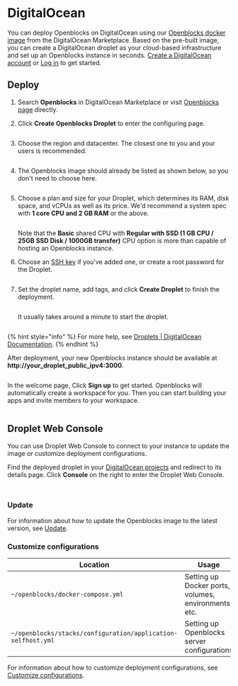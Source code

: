 # DigitalOcean

You can deploy Openblocks on DigitalOcean using our [Openblocks docker image](https://marketplace.digitalocean.com/apps/openblocks) from the DigitalOcean Marketplace. Based on the pre-built image, you can create a DigitalOcean droplet as your cloud-based infrastructure and set up an Openblocks instance in seconds. [Create a DigitalOcean account](https://cloud.digitalocean.com/registrations/new) or [Log in](https://cloud.digitalocean.com/login) to get started.

## Deploy

1. Search **Openblocks** in DigitalOcean Marketplace or visit [Openblocks page](https://marketplace.digitalocean.com/apps/openblocks) directly.
2.  Click **Create Openblocks Droplet** to enter the configuring page.

    <figure><img src="../.gitbook/assets/DigitalOcean-1.png" alt=""><figcaption></figcaption></figure>
3.  Choose the region and datacenter. The closest one to you and your users is recommended.

    <figure><img src="../.gitbook/assets/DigitalOcean-2.png" alt=""><figcaption></figcaption></figure>
4.  The Openblocks image should already be listed as shown below, so you don't need to choose here.

    <figure><img src="../.gitbook/assets/DigitalOcean-3.png" alt=""><figcaption></figcaption></figure>
5.  Choose a plan and size for your Droplet, which determines its RAM, disk space, and vCPUs as well as its price. We'd recommend a system spec with **1 core CPU and 2 GB RAM** or the above.

    <figure><img src="../.gitbook/assets/DigitalOcean-4.png" alt=""><figcaption></figcaption></figure>

    Note that the **Basic** shared CPU with **Regular with SSD (1 GB CPU / 25GB SSD Disk / 1000GB transfer)** CPU option is more than capable of hosting an Openblocks instance.
6.  Choose an [SSH key](https://docs.digitalocean.com/products/droplets/how-to/add-ssh-keys/) if you've added one, or create a root password for the Droplet.

    <figure><img src="../.gitbook/assets/DigitalOcean-5.png" alt=""><figcaption></figcaption></figure>
7.  Set the droplet name, add tags, and click **Create Droplet** to finish the deployment.

    <figure><img src="../.gitbook/assets/DigitalOcean-6.png" alt=""><figcaption></figcaption></figure>

    It usually takes around a minute to start the droplet.

    <figure><img src="../.gitbook/assets/DigitalOcean-7.png" alt=""><figcaption></figcaption></figure>

{% hint style="info" %}
For more help, see [Droplets | DigitalOcean Documentation](https://docs.digitalocean.com/products/droplets/).
{% endhint %}

After deployment, your new Openblocks instance should be available at **http://your\_droplet\_public\_ipv4:3000**.

<figure><img src="../.gitbook/assets/DigitalOcean-8.png" alt=""><figcaption></figcaption></figure>

In the welcome page, Click **Sign up** to get started. Openblocks will automatically create a workspace for you. Then you can start building your apps and invite members to your workspace.

<figure><img src="../.gitbook/assets/DigitalOcean-9.png" alt=""><figcaption></figcaption></figure>

## Droplet Web Console

You can use Droplet Web Console to connect to your instance to update the image or customize deployment configurations.&#x20;

Find the deployed droplet in your [DigitalOcean projects](https://cloud.digitalocean.com/) and redirect to its details page. Click **Console** on the right to enter the Droplet Web Console.

<figure><img src="../.gitbook/assets/DigitalOcean-10.png" alt=""><figcaption></figcaption></figure>

<figure><img src="../.gitbook/assets/DigitalOcean-11.png" alt=""><figcaption></figcaption></figure>

### Update

For information about how to update the Openblocks image to the latest version, see [Update](./#update).

### Customize configurations

| Location                                                     | Usage                                               |
| ------------------------------------------------------------ | --------------------------------------------------- |
| <p><code>~/openblocks/docker-compose.yml</code><br></p>      | Setting up Docker ports, volumes, environments etc. |
| `~/openblocks/stacks/configuration/application-selfhost.yml` | Setting up Openblocks server configurations         |

For information about how to customize deployment configurations, see [Customize configurations](./#customize-configurations).
